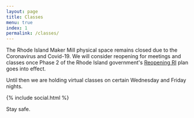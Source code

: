 ```yaml
---
layout: page
title: Classes
menu: true
index: 1
permalink: /classes/
---
```


The Rhode Island Maker Mill physical space remains closed due to the Coronavirus and Covid-19. We will consider reopening for meetings and classes once Phase 2 of the Rhode Island government's [Reopening RI](https://www.reopeningri.com/) plan goes into effect.

Until then we are holding virtual classes on certain Wednesday and Friday nights.

{% include social.html %}

Stay safe.
